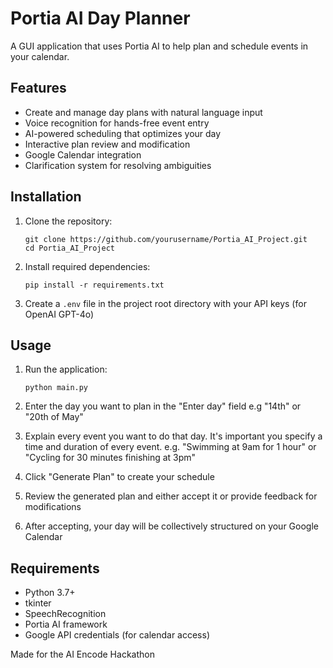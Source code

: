 # Portia AI Day Planner

A GUI application that uses Portia AI to help plan and schedule events in your calendar.

## Features

- Create and manage day plans with natural language input
- Voice recognition for hands-free event entry
- AI-powered scheduling that optimizes your day
- Interactive plan review and modification
- Google Calendar integration
- Clarification system for resolving ambiguities

## Installation

1. Clone the repository:
    ```
    git clone https://github.com/yourusername/Portia_AI_Project.git
    cd Portia_AI_Project
    ```

2. Install required dependencies:
    ```
    pip install -r requirements.txt
    ```

3. Create a `.env` file in the project root directory with your API keys (for OpenAI GPT-4o)

## Usage

1. Run the application:
    ```
    python main.py
    ```

2. Enter the day you want to plan in the "Enter day" field e.g "14th" or "20th of May"
3. Explain every event you want to do that day. It's important you specify a time and duration of every event. e.g. "Swimming at 9am for 1 hour" or "Cycling for 30 minutes finishing at 3pm"
4. Click "Generate Plan" to create your schedule
5. Review the generated plan and either accept it or provide feedback for modifications
6. After accepting, your day will be collectively structured on your Google Calendar

## Requirements

- Python 3.7+
- tkinter
- SpeechRecognition
- Portia AI framework
- Google API credentials (for calendar access)


Made for the AI Encode Hackathon